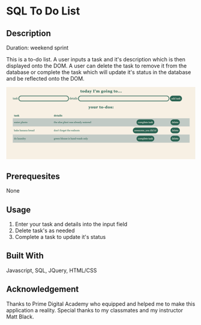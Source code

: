 # SQL To Do List

## Description

Duration: weekend sprint

This is a to-do list. A user inputs a task and it's description which is then displayed onto the DOM. A user can delete the task to remove it from the database or complete the task which will update it's status in the database and be reflected onto the DOM. 

![](images/screenshot.png)

## Prerequesites

None

## Usage

1. Enter your task and details into the input field 
2. Delete task's as needed
3. Complete a task to update it's status

## Built With 

Javascript, SQL, JQuery, HTML/CSS

## Acknowledgement

Thanks to Prime Digital Academy who equipped and helped me to make this application a reality. Special thanks to my classmates and my instructor Matt Black.